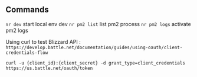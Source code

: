 
## Commands

`nr dev` start local env dev
`nr pm2 list` list pm2 process
`nr pm2 logs` activate pm2 logs

Using curl to test Blizzard API :
`https://develop.battle.net/documentation/guides/using-oauth/client-credentials-flow`

`curl -u {client_id}:{client_secret} -d grant_type=client_credentials https://us.battle.net/oauth/token`
